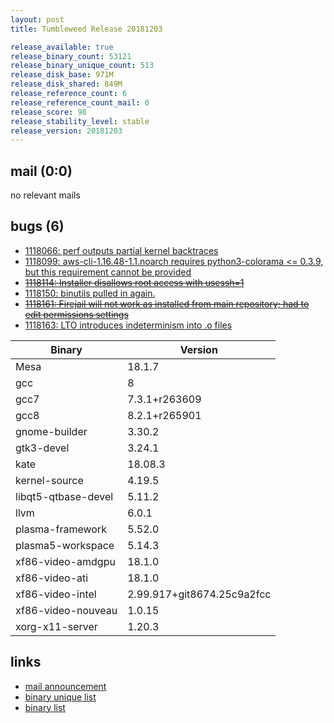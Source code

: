 ```yaml
---
layout: post
title: Tumbleweed Release 20181203

release_available: true
release_binary_count: 53121
release_binary_unique_count: 513
release_disk_base: 971M
release_disk_shared: 849M
release_reference_count: 6
release_reference_count_mail: 0
release_score: 98
release_stability_level: stable
release_version: 20181203
---
```


## mail (0:0)

no relevant mails

## bugs (6)

<!--more-->

- [1118066: perf outputs partial kernel backtraces](https://bugzilla.opensuse.org/show_bug.cgi?id=1118066)
- [1118099: aws-cli-1.16.48-1.1.noarch requires python3-colorama <= 0.3.9, but this requirement cannot be provided](https://bugzilla.opensuse.org/show_bug.cgi?id=1118099)
- ~~[1118114: Installer disallows root access with usessh=1](https://bugzilla.opensuse.org/show_bug.cgi?id=1118114)~~
- [1118150: binutils pulled in again.](https://bugzilla.opensuse.org/show_bug.cgi?id=1118150)
- ~~[1118161: Firejail will not work as installed from main repository; had to edit permissions settings](https://bugzilla.opensuse.org/show_bug.cgi?id=1118161)~~
- [1118163: LTO introduces indeterminism into .o files](https://bugzilla.opensuse.org/show_bug.cgi?id=1118163)

Binary | Version
--- | ---
Mesa | 18.1.7
gcc | 8
gcc7 | 7.3.1+r263609
gcc8 | 8.2.1+r265901
gnome-builder | 3.30.2
gtk3-devel | 3.24.1
kate | 18.08.3
kernel-source | 4.19.5
libqt5-qtbase-devel | 5.11.2
llvm | 6.0.1
plasma-framework | 5.52.0
plasma5-workspace | 5.14.3
xf86-video-amdgpu | 18.1.0
xf86-video-ati | 18.1.0
xf86-video-intel | 2.99.917+git8674.25c9a2fcc
xf86-video-nouveau | 1.0.15
xorg-x11-server | 1.20.3

## links

- [mail announcement](https://lists.opensuse.org/opensuse-factory/2018-12/msg00026.html)
- [binary unique list](http://download.tumbleweed.boombatower.com/20181203/rpm.unique.list)
- [binary list](http://download.tumbleweed.boombatower.com/20181203/rpm.list)

